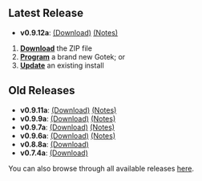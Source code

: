 ## Latest Release

- **v0.9.12a**: [(Download)][v0.9.12a-zip] [(Notes)][v0.9.12a-notes]

1. [**Download**][v0.9.12a-zip] the ZIP file
2. [**Program**](Firmware-Programming) a brand new Gotek; or
3. [**Update**](Firmware-Update) an existing install

## Old Releases

- **v0.9.11a**: [(Download)][v0.9.11a-zip] [(Notes)][v0.9.11a-notes]
- **v0.9.9a**: [(Download)][v0.9.9a-zip] [(Notes)][v0.9.9a-notes]
- **v0.9.7a**: [(Download)][v0.9.7a-zip] [(Notes)][v0.9.7a-notes]
- **v0.9.6a**: [(Download)][v0.9.6a-zip] [(Notes)][v0.9.6a-notes]
- **v0.8.8a**: [(Download)][v0.8.8a-zip]
- **v0.7.4a**: [(Download)][v0.7.4a-zip]

You can also browse through all available releases [here][all].

[v0.9.12a-zip]: https://github.com/keirf/FlashFloppy/releases/download/v0.9.12a/flashfloppy_v0.9.12a.zip
[v0.9.12a-notes]: https://github.com/keirf/FlashFloppy/releases/tag/v0.9.12a

[v0.9.11a-zip]: https://github.com/keirf/FlashFloppy/releases/download/v0.9.11a/flashfloppy_v0.9.11a.zip
[v0.9.11a-notes]: https://github.com/keirf/FlashFloppy/releases/tag/v0.9.11a

[v0.9.9a-zip]: https://github.com/keirf/FlashFloppy/releases/download/v0.9.9a/flashfloppy_v0.9.9a.zip
[v0.9.9a-notes]: https://github.com/keirf/FlashFloppy/releases/tag/v0.9.9a

[v0.9.7a-zip]: https://github.com/keirf/FlashFloppy/releases/download/v0.9.7a/flashfloppy_v0.9.7a.zip
[v0.9.7a-notes]: https://github.com/keirf/FlashFloppy/releases/tag/v0.9.7a

[v0.9.6a-zip]: https://github.com/keirf/FlashFloppy/releases/download/v0.9.6a/flashfloppy_v0.9.6a.zip
[v0.9.6a-notes]: https://github.com/keirf/FlashFloppy/releases/tag/v0.9.6a

[v0.8.8a-zip]: https://github.com/keirf/FlashFloppy/releases/download/v0.8.8a/flashfloppy_v0.8.8a.zip

[v0.7.4a-zip]: https://github.com/keirf/FlashFloppy/releases/download/v0.7.4a/flashfloppy_v0.7.4a.zip

[all]: https://github.com/keirf/FlashFloppy/releases
